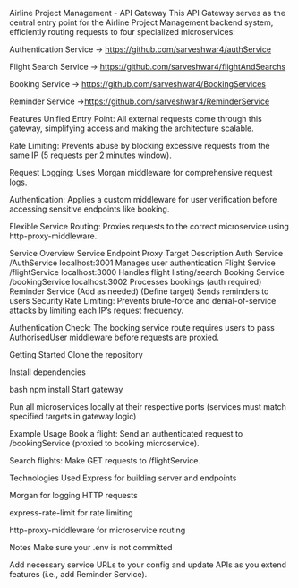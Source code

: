 Airline Project Management - API Gateway
This API Gateway serves as the central entry point for the Airline Project Management backend system, efficiently routing requests to four specialized microservices:

Authentication Service ->  https://github.com/sarveshwar4/authService

Flight Search Service -> https://github.com/sarveshwar4/flightAndSearchs 

Booking Service -> https://github.com/sarveshwar4/BookingServices

Reminder Service ->https://github.com/sarveshwar4/ReminderService

Features
Unified Entry Point: All external requests come through this gateway, simplifying access and making the architecture scalable.

Rate Limiting: Prevents abuse by blocking excessive requests from the same IP (5 requests per 2 minutes window).

Request Logging: Uses Morgan middleware for comprehensive request logs.

Authentication: Applies a custom middleware for user verification before accessing sensitive endpoints like booking.

Flexible Service Routing: Proxies requests to the correct microservice using http-proxy-middleware.

Service Overview
Service	Endpoint	Proxy Target	Description
Auth Service	/AuthService	localhost:3001	Manages user authentication
Flight Service	/flightService	localhost:3000	Handles flight listing/search
Booking Service	/bookingService	localhost:3002	Processes bookings (auth required)
Reminder Service	(Add as needed)	(Define target)	Sends reminders to users
Security
Rate Limiting: Prevents brute-force and denial-of-service attacks by limiting each IP’s request frequency.

Authentication Check: The booking service route requires users to pass AuthorisedUser middleware before requests are proxied.

Getting Started
Clone the repository

Install dependencies

bash
npm install
Start gateway

Run all microservices locally at their respective ports
(services must match specified targets in gateway logic)

Example Usage
Book a flight:
Send an authenticated request to /bookingService (proxied to booking microservice).

Search flights:
Make GET requests to /flightService.

Technologies Used
Express for building server and endpoints

Morgan for logging HTTP requests

express-rate-limit for rate limiting

http-proxy-middleware for microservice routing

Notes
Make sure your .env is not committed

Add necessary service URLs to your config and update APIs as you extend features (i.e., add Reminder Service).

